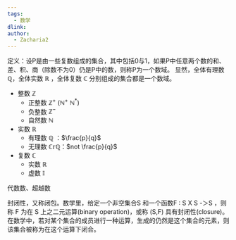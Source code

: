 ```yaml
---
tags:
  - 数学
dlink: 
author:
  - Zacharia2
---
```

定义：设P是由一些复数组成的集合，其中包括0与1，如果P中任意两个数的和、差、积、商（除数不为0）仍是P中的数，则称P为一个数域。
显然，全体有理数 $\mathbb{Q}$，全体实数 $\mathbb{R}$ ，全体复数 $\mathbb{C}$ 分别组成的集合都是一个数域。

- 整数 $\mathbb{Z}$
	- 正整数 $\mathbb{Z}^+$ ($\mathbb{N}^+$ $\mathbb{N}^*$)
	- 负整数 $\mathbb{Z}^-$
	- 自然数 $\mathbb{N}$
- 实数  $\mathbb{R}$ 
	- 有理数 $\mathbb{Q}$ ：$\frac{p}{q}$ 
	- 无理数 $\mathbb{CrQ}$：$not \frac{p}{q}$ 
- 复数  $\mathbb{C}$ 
	- 实数 $\mathbb{R}$ 
	- 虚数 $\mathbb{I}$ 

代数数、超越数

封闭性，又称闭包。数学里，给定一个非空集合S 和一个函数F : S X S -＞S ，则称 F 为在 S 上之二元运算(binary operation)，或称 (S,F) 具有封闭性(closure)。在数学中，若对某个集合的成员进行一种运算，生成的仍然是这个集合的元素，则该集合被称为在这个运算下闭合。

